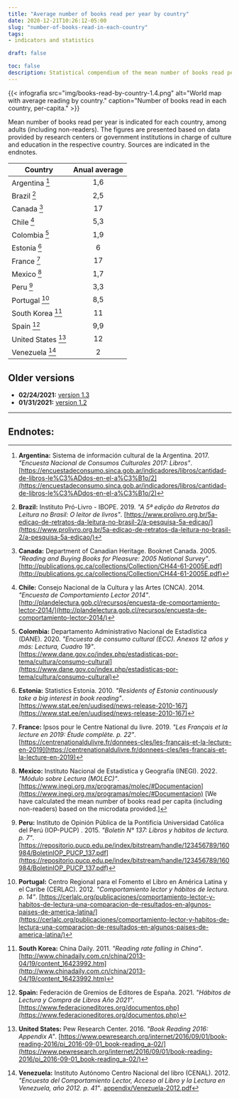 ```yaml
---
title: "Average number of books read per year by country"
date: 2020-12-21T10:26:12-05:00
slug: "number-of-books-read-in-each-country"
tags: 
- indicators and statistics

draft: false

toc: false
description: Statistical compendium of the mean number of books read per year in each country, per capita.
---
```


{{< infografia 
  src="img/books-read-by-country-1.4.png" 
  alt="World map with average reading by country."
  caption="Number of books read in each country, per-capita." >}}

Mean number of books read per year is indicated for each country, among adults (including non-readers). The figures are presented based on data provided by research centers or government institutions in charge of culture and education in the respective country. Sources are indicated in the endnotes.


| Country                 | Anual average  |
|-----------------------------------|:----:|
| Argentina [^Argentina]            | 1,6  |
| Brazil [^Brazil]                  | 2,5  |
| Canada [^Canada]                  | 17   |
| Chile [^Chile]                    | 5,3  |
| Colombia [^Colombia]              | 1,9  |
| Estonia [^Estonia]                | 6    |
| France [^France]                  | 17   |
| Mexico [^Mexico]                  | 1,7  |
| Peru [^Peru]                      | 3,3  |
| Portugal [^Portugal]              | 8,5  |
| South Korea [^South Korea]        | 11   |
| Spain [^Spain]                    | 9,9  |
| United States [^United States]    | 12   |
| Venezuela [^Venezuela]            | 2    |


## Older versions

- **02/24/2021:** [version 1.3](img/books-read-by-country-1.3.png)
- **01/31/2021:** [version 1.2](img/books-read-by-country-1.2.png)

************

## Endnotes:

[^Argentina]: **Argentina:** Sistema de información cultural de la Argentina. 2017. _"Encuesta Nacional de Consumos Culturales 2017: Libros"_. [https://encuestadeconsumo.sinca.gob.ar/indicadores/libros/cantidad-de-libros-le%C3%ADdos-en-el-a%C3%B1o/2](https://encuestadeconsumo.sinca.gob.ar/indicadores/libros/cantidad-de-libros-le%C3%ADdos-en-el-a%C3%B1o/2)
[^Brazil]: **Brazil:** Instituto Pró-Livro - IBOPE. 2019. _"A 5ª edição da Retratos da Leitura no Brasil: O leitor de livros"_. [https://www.prolivro.org.br/5a-edicao-de-retratos-da-leitura-no-brasil-2/a-pesquisa-5a-edicao/](https://www.prolivro.org.br/5a-edicao-de-retratos-da-leitura-no-brasil-2/a-pesquisa-5a-edicao/)
[^Canada]: **Canada:** Department of Canadian Heritage. Booknet Canada. 2005. _"Reading and Buying Books for Pleasure: 2005 National Survey"_. [http://publications.gc.ca/collections/Collection/CH44-61-2005E.pdf](http://publications.gc.ca/collections/Collection/CH44-61-2005E.pdf)
[^Chile]: **Chile:** Consejo Nacional de la Cultura y las Artes (CNCA). 2014. _"Encuesta de Comportamiento Lector 2014"_. [http://plandelectura.gob.cl/recursos/encuesta-de-comportamiento-lector-2014/](http://plandelectura.gob.cl/recursos/encuesta-de-comportamiento-lector-2014/)
[^Colombia]: **Colombia:** Departamento Administrativo Nacional de Estadística (DANE). 2020. _"Encuesta de consumo cultural (ECC). Anexos 12 años y más: Lectura, Cuadro 19"_. [https://www.dane.gov.co/index.php/estadisticas-por-tema/cultura/consumo-cultural](https://www.dane.gov.co/index.php/estadisticas-por-tema/cultura/consumo-cultural)
[^Estonia]: **Estonia:** Statistics Estonia. 2010. _"Residents of Estonia continuously take a big interest in book reading"_. [https://www.stat.ee/en/uudised/news-release-2010-167](https://www.stat.ee/en/uudised/news-release-2010-167)
[^France]: **France:** Ipsos pour le Centre National du livre. 2019. _"Les Français et la lecture en 2019: Étude complète. p. 22"_. [https://centrenationaldulivre.fr/donnees-cles/les-francais-et-la-lecture-en-2019](https://centrenationaldulivre.fr/donnees-cles/les-francais-et-la-lecture-en-2019)
[^Mexico]: **Mexico:** Instituto Nacional de Estadística y Geografía (INEGI). 2022. _"Módulo sobre Lectura (MOLEC)"_. [https://www.inegi.org.mx/programas/molec/#Documentacion](https://www.inegi.org.mx/programas/molec/#Documentacion) [We have calculated the mean number of books read per capita (including non-readers) based on the microdata provided.]
[^Peru]: **Peru:** Instituto de Opinión Pública de la Pontificia Universidad Católica del Perú (IOP-PUCP) . 2015. _"Boletín N° 137: Libros y hábitos de lectura. p. 7"_. [https://repositorio.pucp.edu.pe/index/bitstream/handle/123456789/160984/BoletinIOP_PUCP_137.pdf](https://repositorio.pucp.edu.pe/index/bitstream/handle/123456789/160984/BoletinIOP_PUCP_137.pdf)
[^Portugal]: **Portugal:** Centro Regional para el Fomento el Libro en América Latina y el Caribe (CERLAC). 2012. _"Comportamiento lector y hábitos de lectura. p. 14"_. [https://cerlalc.org/publicaciones/comportamiento-lector-y-habitos-de-lectura-una-comparacion-de-resultados-en-algunos-paises-de-america-latina/](https://cerlalc.org/publicaciones/comportamiento-lector-y-habitos-de-lectura-una-comparacion-de-resultados-en-algunos-paises-de-america-latina/)
[^South Korea]: **South Korea:** China Daily. 2011. _"Reading rate falling in China"_. [http://www.chinadaily.com.cn/china/2013-04/19/content_16423992.htm](http://www.chinadaily.com.cn/china/2013-04/19/content_16423992.htm)
[^Spain]: **Spain:** Federación de Gremios de Editores de España. 2021. _"Hábitos de Lectura y Compra de Libros Año 2021"_. [https://www.federacioneditores.org/documentos.php](https://www.federacioneditores.org/documentos.php)
[^United States]: **United States:** Pew Research Center. 2016. _"Book Reading 2016: Appendix A"_. [https://www.pewresearch.org/internet/2016/09/01/book-reading-2016/pi_2016-09-01_book-reading_a-02/](https://www.pewresearch.org/internet/2016/09/01/book-reading-2016/pi_2016-09-01_book-reading_a-02/)
[^Venezuela]: **Venezuela:** Instituto Autónomo Centro Nacional del libro (CENAL). 2012. _"Encuesta del Comportamiento Lector, Acceso al Libro y la Lectura en Venezuela, año 2012. p. 41"_. [appendix/Venezuela-2012.pdf](appendix/Venezuela-2012.pdf)

